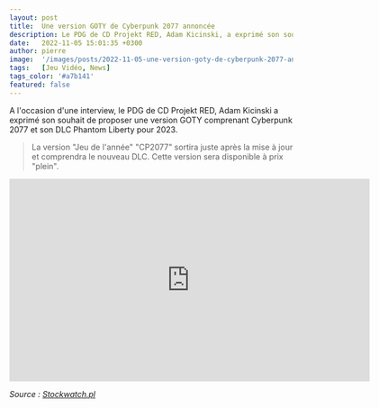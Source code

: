 ```yaml
---
layout: post
title:  Une version GOTY de Cyberpunk 2077 annoncée
description: Le PDG de CD Projekt RED, Adam Kicinski, a exprimé son souhait de proposer une version GOTY comprenant Cyberpunk 2077 et son DLC Phantom Liberty pour 2023.
date:   2022-11-05 15:01:35 +0300
author: pierre
image:  '/images/posts/2022-11-05-une-version-goty-de-cyberpunk-2077-annoncee/cover.jpeg'
tags:   [Jeu Vidéo, News]
tags_color: '#a7b141'
featured: false
---
```

A l'occasion d'une interview, le PDG de CD Projekt RED, Adam Kicinski a exprimé son souhait de proposer une version GOTY comprenant Cyberpunk 2077 et son DLC Phantom Liberty pour 2023.

> La version "Jeu de l'année" "CP2077" sortira juste après la mise à jour et comprendra le nouveau DLC. Cette version sera disponible à prix "plein".

<p><iframe src="https://www.youtube.com/embed/PbVKBoDuhZ0" loading="lazy" width="640" height="360" frameborder="0" allowfullscreen></iframe></p>

_Source : [Stockwatch.pl](https://www.stockwatch.pl/wiadomosci/cd-projekt-planuje-wydanie-cyberpunk-2077-w-wersji-game-of-the-year-w-2023-r,akcje,301885)_